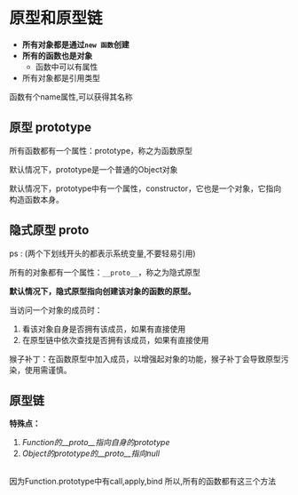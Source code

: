 # 原型和原型链

- **所有对象都是通过```new 函数```创建**
- **所有的函数也是对象**
  - 函数中可以有属性
- 所有对象都是引用类型

函数有个name属性,可以获得其名称

## 原型 prototype

所有函数都有一个属性：prototype，称之为函数原型

默认情况下，prototype是一个普通的Object对象

默认情况下，prototype中有一个属性，constructor，它也是一个对象，它指向构造函数本身。

## 隐式原型 __proto__   

ps : (两个下划线开头的都表示系统变量,不要轻易引用)

所有的对象都有一个属性：```__proto__```，称之为隐式原型

**默认情况下，隐式原型指向创建该对象的函数的原型。**

当访问一个对象的成员时：

1. 看该对象自身是否拥有该成员，如果有直接使用
2. 在原型链中依次查找是否拥有该成员，如果有直接使用

猴子补丁：在函数原型中加入成员，以增强起对象的功能，猴子补丁会导致原型污染，使用需谨慎。

## 原型链

**特殊点：**

1. *Function的__proto__指向自身的prototype*
2. *Object的prototype的__proto__指向null*

## 

因为Function.prototype中有call,apply,bind 所以,所有的函数都有这三个方法